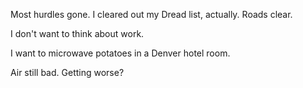 Most hurdles gone. I cleared out my Dread list, actually. Roads clear.

I don't want to think about work.

I want to microwave potatoes in a Denver hotel room.

Air still bad. Getting worse?
